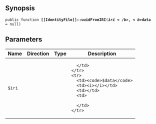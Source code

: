 ## Synopsis

<code>public function <b>[[IdentityFile]]::uuidFromIRI</b>(<b>$iri</b>, <b>$data</b> = null)</code>

## Parameters

<table>
  <thead>
    <tr>
      <th>Name</th>
      <th>Direction</th>
      <th>Type</th>
      <th>Description</th>
    </tr>
  </thead>
  <tbody>
    <tr>
      <td><code>$iri</code>
      <td><i></i></td>
      <td></td>
      <td>

      </td>
    </tr>
    <tr>
      <td><code>$data</code>
      <td><i></i></td>
      <td></td>
      <td>

      </td>
    </tr>
  </tbody>
</table>

